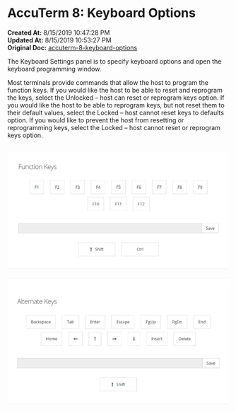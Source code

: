 # AccuTerm 8: Keyboard Options

**Created At:** 8/15/2019 10:47:28 PM  
**Updated At:** 8/15/2019 10:53:27 PM  
**Original Doc:** [accuterm-8-keyboard-options](https://docs.zumasys.com/accuterm/accuterm-8-keyboard-options)  


The Keyboard Settings panel is to specify keyboard options and open the keyboard programming window.

Most terminals provide commands that allow the host to program the function keys. If you would like the host to be able to reset and reprogram the keys, select the Unlocked – host can reset or reprogram keys option. If you would like the host to be able to reprogram keys, but not reset them to their default values, select the Locked – host cannot reset keys to defaults option. If you would like to prevent the host from resetting or reprogramming keys, select the Locked – host cannot reset or reprogram keys option.

## 


![accuterm-8-keyboard-options: 1565909443377-1565909443377](./1565909443377-1565909443377.png)

![accuterm-8-keyboard-options: 1565909574688-1565909574688](./1565909574688-1565909574688.png)


